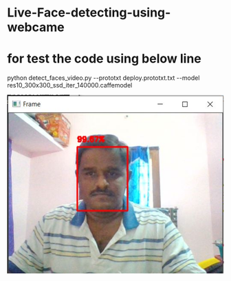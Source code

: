 # Live-Face-detecting-using-webcame

# for test the code using below line 
python detect_faces_video.py --prototxt deploy.prototxt.txt --model res10_300x300_ssd_iter_140000.caffemodel

<img src="https://github.com/Raviteja-T/Live-Face-detecting-using-webcame/blob/main/001.JPG">
